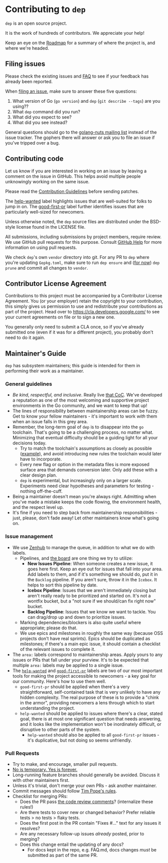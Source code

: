 # Contributing to `dep`

`dep` is an open source project.

It is the work of hundreds of contributors. We appreciate your help!

Keep an eye on the [Roadmap](https://github.com/icron/dep/wiki/Roadmap) for a summary of where the project is, and where we're headed.

## Filing issues

Please check the existing issues and [FAQ](docs/FAQ.md) to see if your feedback has already been reported.

When [filing an issue](https://github.com/icron/dep/issues/new), make sure to answer these five questions:

1. What version of Go (`go version`) and `dep` (`git describe --tags`) are you using??
3. What `dep` command did you run?
4. What did you expect to see?
5. What did you see instead?

General questions should go to the [golang-nuts mailing list](https://groups.google.com/group/golang-nuts) instead of the issue tracker.
The gophers there will answer or ask you to file an issue if you've tripped over a bug.

## Contributing code

Let us know if you are interested in working on an issue by leaving a comment
on the issue in GitHub. This helps avoid multiple people unknowingly 
working on the same issue.

Please read the [Contribution Guidelines](https://golang.org/doc/contribute.html)
before sending patches.

The
[help-wanted](https://github.com/icron/dep/issues?q=is%3Aissue+is%3Aopen+label%3Ahelp-wanted)
label highlights issues that are well-suited for folks to jump in on. The
[good-first-pr](https://github.com/icron/dep/issues?q=is%3Aissue+is%3Aopen+label%3Agood-first-pr)
label further identifies issues that are particularly well-sized for newcomers.

Unless otherwise noted, the `dep` source files are distributed under
the BSD-style license found in the LICENSE file.

All submissions, including submissions by project members, require review. We
use GitHub pull requests for this purpose. Consult [GitHub Help] for more
information on using pull requests.

We check `dep`'s own `vendor` directory into git. For any PR to `dep` where you're
updating `Gopkg.toml`, make sure to run `dep ensure` and
([for now](https://github.com/icron/dep/issues/944)) `dep prune` and commit all
changes to `vendor`.

[GitHub Help]: https://help.github.com/articles/about-pull-requests/

## Contributor License Agreement

Contributions to this project must be accompanied by a Contributor License
Agreement. You (or your employer) retain the copyright to your contribution,
this simply gives us permission to use and redistribute your contributions as
part of the project. Head over to <https://cla.developers.google.com/> to see
your current agreements on file or to sign a new one.

You generally only need to submit a CLA once, so if you've already submitted one
(even if it was for a different project), you probably don't need to do it
again.

## Maintainer's Guide

`dep` has subsystem maintainers; this guide is intended for them in performing their work as a maintainer.

### General guidelines

* _Be kind, respectful, and inclusive_. Really live [that CoC](https://github.com/icron/dep/blob/master/CODE_OF_CONDUCT.md). We've developed a reputation as one of the most welcoming and supportive project environments in the Go community, and we want to keep that up!
* The lines of responsibility between maintainership areas can be fuzzy. Get to know your fellow maintainers - it's important to work _with_ them when an issue falls in this grey area.
* Remember, the long-term goal of `dep` is to disappear into the `go` toolchain. That's going to be a challenging process, no matter what. Minimizing that eventual difficulty should be a guiding light for all your decisions today.
  * Try to match the toolchain's assumptions as closely as possible ([example](https://github.com/icron/dep/issues/564#issuecomment-300994599)), and avoid introducing new rules the toolchain would later have to incorporate.
  * Every new flag or option in the metadata files is more exposed surface area that demands conversion later. Only add these with a clear design plan.
  * `dep` is experimental, but increasingly only on a larger scale. Experiments need clear hypotheses and parameters for testing - nothing off-the-cuff.
* Being a maintainer doesn't mean you're always right. Admitting when you've made a mistake keeps the code flowing, the environment health, and the respect level up.
* It's fine if you need to step back from maintainership responsibilities - just, please, don't fade away! Let other maintainers know what's going on.

### Issue management

* We use [Zenhub](https://www.zenhub.com) to manage the queue, in addition to what we do with labels.
  * Pipelines, and [the board](https://github.com/icron/dep#boards) are one thing we try to utilize:
    * **New Issues Pipeline**: When someone creates a new issue, it goes here first. Keep an eye out for issues that fall into your area. Add labels to them, and if it's something we should do, put it in the `Backlog` pipeline. If you aren't sure, throw it in the `Icebox`. It helps to sort this pipeline by date.
    * **Icebox Pipeline**: Issues that we aren't immediately closing but aren't really ready to be prioritized and started on. It's not a wontfix bucket, but a "not sure if we should/can fix right now" bucket.
    * **Backlog Pipeline**: Issues that we know we want to tackle. You can drag/drop up and down to prioritize issues.
  * Marking dependencies/blockers is also quite useful where appropriate; please do that.
  * We use epics and milestones in roughly the same way (because OSS projects don't have real sprints). Epics should be duplicated as milestones; if there's a main epic issue, it should contain a checklist of the relevant issues to complete it.
* The `area:` labels correspond to maintainership areas. Apply yours to any issues or PRs that fall under your purview. It's to be expected that multiple `area:` labels may be applied to a single issue.
* The [`help-wanted`](https://github.com/icron/dep/issues?q=is%3Aissue+is%3Aopen+label%3Ahelp-wanted) and [`good-first-pr`](https://github.com/icron/dep/issues?q=is%3Aissue+is%3Aopen+label%3Agood-first-pr) labels are two of our most important tools for making the project accessible to newcomers - a key goal for our community. Here's how to use them well.
  * `good-first-pr` should be applied when there's a very straightforward, self-contained task that is very unlikely to have any hidden complexity. The real purpose of these is to provide a "chink in the armor", providing newcomers a lens through which to start understanding the project.
  * `help-wanted` should be applied to issues where there's a clear, stated goal, there is at most one significant question that needs answering, and it looks like the implementation won't be inordinately difficult, or disruptive to other parts of the system.
    * `help-wanted` should also be applied to all `good-first-pr` issues - it's duplicative, but not doing so seems unfriendly.


### Pull Requests

* Try to make, and encourage, smaller pull requests.
* [No is temporary. Yes is forever.](https://blog.jessfraz.com/post/the-art-of-closing/)
* Long-running feature branches should generally be avoided. Discuss it with other maintainers first.
* Unless it's trivial, don't merge your own PRs - ask another maintainer.
* Commit messages should follow [Tim Pope's rules](http://tbaggery.com/2008/04/19/a-note-about-git-commit-messages.html).
* Checklist for merging PRs:
  * Does the PR pass [the code review comments](https://github.com/golang/go/wiki/CodeReviewComments)? (internalize these rules!)
  * Are there tests to cover new or changed behavior? Prefer reliable tests > no tests > flaky tests.
  * Does the first post in the PR contain "Fixes #..." text for any issues it resolves?
  * Are any necessary follow-up issues _already_ posted, prior to merging?
  * Does this change entail the updating of any docs?
     * For docs kept in the repo, e.g. FAQ.md, docs changes _must_ be submitted as part of the same PR.
